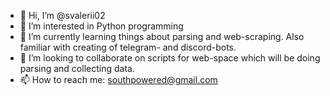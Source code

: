 - 👋 Hi, I’m @svalerii02
- 👀 I’m interested in Python programming
- 🌱 I’m currently learning things about parsing and web-scraping. Also familiar with creating of telegram- and discord-bots.
- 💞️ I’m looking to collaborate on scripts for web-space which will be doing parsing and collecting data.
- 📫 How to reach me: southpowered@gmail.com
